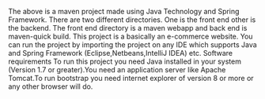 The above is a maven project made using Java Technology and Spring Framework. There are two different directories. One is the front end other is the backend. The front end directory is a maven webapp and back end is maven-quick build. This project is a basically an e-commerce website. You can run the project by importing the project on any IDE which supports Java and Spring Framework (Eclipse,Netbeans,IntelliJ IDEA) etc.
Software requirements To run this project you need Java installed in your system (Version 1.7 or greater).You need an application server like Apache Tomcat.To run bootstrap you need internet explorer of version 8 or more or any other browser will do.

